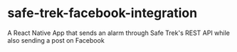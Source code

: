 # safe-trek-facebook-integration
A React Native App that sends an alarm through Safe Trek's REST API while also sending a post on Facebook
